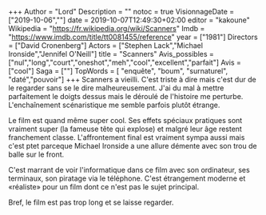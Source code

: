 +++
Author = "Lord"
Description = ""
notoc = true
VisionnageDate = ["2019-10-06",""]
date = 2019-10-07T12:49:30+02:00
editor = "kakoune"
Wikipedia = "https://fr.wikipedia.org/wiki/Scanners"
Imdb = "https://www.imdb.com/title/tt0081455/reference"
year = ["1981"]
Directors = ["David Cronenberg"]
Actors = ["Stephen Lack","Michael Ironside","Jennifel O'Neill"]
title = "Scanners"
Avis_possibles = ["nul","long","court","oneshot","meh","cool","excellent","parfait"]
Avis = ["cool"] 
Saga = [""]
TopWords = [ "enquête", "boum", "surnaturel", "daté","pouvoir"]
+++
Scanners a vieilli.
C'est triste à dire mais c'est dur de le regarder sans se le dire malheureusement.
J'ai du mal à mettre parfaitement le doigts dessus mais le déroulé de l'histoire me perturbe.
L'enchaînement scénaristique me semble parfois plutôt étrange.

Le film est quand même super cool.
Ses effets spéciaux pratiques sont vraiment super (la fameuse tête qui explose) et malgré leur âge restent franchement classe.
L'affrontement final est vraiment sympa aussi mais c'est ptet parceque Michael Ironside a une allure démente avec son trou de balle sur le front.

C'est marrant de voir l'informatique dans ce film avec son ordinateur, ses terminaux, son piratage via le téléphone.
C'est étrangement moderne et «réaliste» pour un film dont ce n'est pas le sujet principal.

Bref, le film est pas trop long et se laisse regarder.


